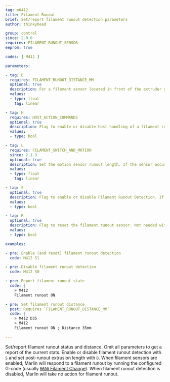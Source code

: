 ```yaml
---
tag: m0412
title: Filament Runout
brief: Set/report filament runout detection parameters
author: thinkyhead

group: control
since: 2.0.0
requires: FILAMENT_RUNOUT_SENSOR
eeprom: true

codes: [ M412 ]

parameters:

- tag: D
  requires: FILAMENT_RUNOUT_DISTANCE_MM
  optional: true
  description: For a filament sensor located in front of the extruder gears, set the distance from the runout sensor to the extruder gears. This length of filament will continue to extrude after a runout has been detected.
  values:
  - type: float
    tag: linear

- tag: H
  requires: HOST_ACTION_COMMANDS
  optional: true
  description: Flag to enable or disable host handling of a filament runout.
  values:
  - type: bool

- tag: L
  requires: FILAMENT_SWITCH_AND_MOTION
  since: 2.1.3
  optional: true
  description: Set the motion sensor runout length. If the sensor accumulates this amount of missing motion it triggers a runout right away and does not continue to extrude `FILAMENT_RUNOUT_DISTANCE_MM`.
  values:
  - type: float
    tag: linear

- tag: S
  optional: true
  description: Flag to enable or disable Filament Runout Detection. If omitted, the current enabled state will be reported.
  values:
  - type: bool

- tag: R
  optional: true
  description: Flag to reset the filament runout sensor. Not needed with `S`.
  values:
  - type: bool

examples:

- pre: Enable (and reset) filament runout detection
  code: M412 S1

- pre: Disable filament runout detection
  code: M412 S0

- pre: Report filament runout state
  code: |
    > M412
    Filament runout ON

- pre: Set filament runout distance
  post: Requires `FILAMENT_RUNOUT_DISTANCE_MM`
  code: |
    > M412 D35
    > M412
    Filament runout ON ; Distance 35mm

---
```


Set/report filament runout status and distance. Omit all parameters to get a report of the current stats. Enable or disable filament runout detection with `S` and set post-runout extrusion length with `D`. When filament sensors are enabled, Marlin will respond to a filament runout by running the configured G-code (usually [`M600` Filament Change](/docs/gcode/M600.html)). When filament runout detection is disabled, Marlin will take no action for filament runout.
